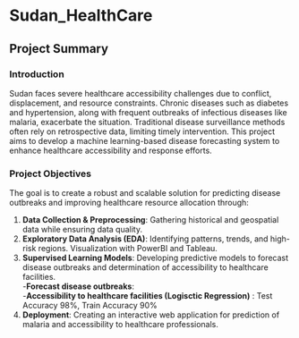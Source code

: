# Sudan_HealthCare  

## Project Summary  

### Introduction  
Sudan faces severe healthcare accessibility challenges due to conflict, displacement, and resource constraints. Chronic diseases such as diabetes and hypertension, along with frequent outbreaks of infectious diseases like malaria, exacerbate the situation. Traditional disease surveillance methods often rely on retrospective data, limiting timely intervention. This project aims to develop a machine learning-based disease forecasting system to enhance healthcare accessibility and response efforts.  
 

### Project Objectives  

The goal is to create a robust and scalable solution for predicting disease outbreaks and improving healthcare resource allocation through:  
 
1. **Data Collection & Preprocessing**: Gathering historical and geospatial data while ensuring data quality.  
2. **Exploratory Data Analysis (EDA)**: Identifying patterns, trends, and high-risk regions. Visualization with PowerBI and Tableau.   
3. **Supervised Learning Models**: Developing predictive models to forecast disease outbreaks and determination of accessibility to healthcare facilities.      
     -**Forecast disease outbreaks**:    
     -**Accessibility to healthcare facilities (Logisctic Regression)** : Test Accuracy 98%, Train Accuracy 90%    
4. **Deployment**: Creating an interactive web application for prediction of malaria and accessibility to healthcare professionals.    





